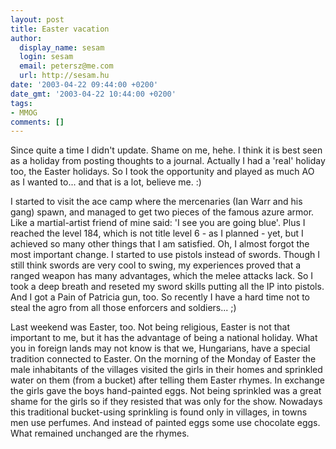```yaml
---
layout: post
title: Easter vacation
author:
  display_name: sesam
  login: sesam
  email: petersz@me.com
  url: http://sesam.hu
date: '2003-04-22 09:44:00 +0200'
date_gmt: '2003-04-22 10:44:00 +0200'
tags:
- MMOG
comments: []
---
```


Since quite a time I didn't update. Shame on me, hehe. I think it is best seen as a holiday from posting thoughts to a journal. Actually I had a 'real' holiday too, the Easter holidays. So I took the opportunity and played as much AO as I wanted to... and that is a lot, believe me. :)

I started to visit the ace camp where the mercenaries (Ian Warr and his gang) spawn, and managed to get two pieces of the famous azure armor. Like a martial-artist friend of mine said: 'I see you are going blue'. Plus I reached the level 184, which is not title level 6 - as I planned - yet, but I achieved so many other things that I am satisfied. Oh, I almost forgot the most important change. I started to use pistols instead of swords. Though I still think swords are very cool to swing, my experiences proved that a ranged weapon has many advantages, which the melee attacks lack. So I took a deep breath and reseted my sword skills putting all the IP into pistols. And I got a Pain of Patricia gun, too. So recently I have a hard time not to steal the agro from all those enforcers and soldiers... ;)

Last weekend was Easter, too. Not being religious, Easter is not that important to me, but it has the advantage of being a national holiday. What you in foreign lands may not know is that we, Hungarians, have a special tradition connected to Easter. On the morning of the Monday of Easter the male inhabitants of the villages visited the girls in their homes and sprinkled water on them (from a bucket) after telling them Easter rhymes. In exchange the girls gave the boys hand-painted eggs. Not being sprinkled was a great shame for the girls so if they resisted that was only for the show. Nowadays this traditional bucket-using sprinkling is found only in villages, in towns men use perfumes. And instead of painted eggs some use chocolate eggs. What remained unchanged are the rhymes.
